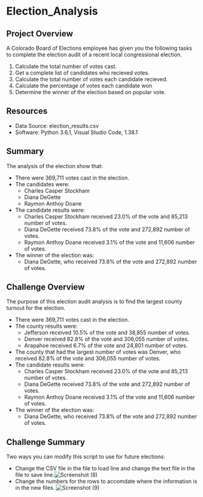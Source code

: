 # Election_Analysis

## Project Overview 
A Colorado Board of Elections employee has given you the following tasks to complete the election audit of a recent local congressional election.

1. Calculate the total number of votes cast.
2. Get a complete list of candidates who recieved votes.
3. Calculate the total number of votes each candidate recieved.
4. Calculate the percentage of votes each candidate won
5. Determine the winner of the election based on popular vote.

## Resources
- Data Source: election_results.csv
- Software: Python 3.6.1, Visual Studio Code, 1.38.1

## Summary
The analysis of the election show that:
- There were 369,711 votes cast in the election.
- The candidates were:
  -  Charles Casper Stockham
  -  Diana DeGette
  -  Raymon Anthoy Doane
- The candidate results were:
  - Charles Casper Stockham received 23.0% of the vote and 85,213 number of votes.
  - Diana DeGette received 73.8% of the vote and 272,892 number of votes.
  - Raymon Anthoy Doane received 3.1% of the vote and 11,606 number of votes.
- The winner of the election was:
  - Diana DeGette, who received 73.8% of the vote and 272,892 number of votes.

## Challenge Overview
The purpose of this election audit analysis is to find the largest county turnout for the election.
- There were 369,711 votes cast in the election.
- The county results were:
  - Jefferson received 10.5% of the vote and 38,855 number of votes.
  - Denver received 82.8% of the vote and 306,055 number of votes.
  - Arapahoe received 6.7% of the vote and 24,801 number of votes.
- The county that had the largest number of votes was Denver, who received 82.8% of the vote and 306,055 number of votes.
- The candidate results were:
  - Charles Casper Stockham received 23.0% of the vote and 85,213 number of votes.
  - Diana DeGette received 73.8% of the vote and 272,892 number of votes.
  - Raymon Anthoy Doane received 3.1% of the vote and 11,606 number of votes.
- The winner of the election was:
  - Diana DeGette, who received 73.8% of the vote and 272,892 number of votes.
## Challenge Summary
Two ways you can modify this script to use for future elections:
- Change the CSV file in the file to load line and change the text file in the file to save line.![Screenshot (8)](https://user-images.githubusercontent.com/92561938/143136961-8b74c3f9-0ce5-4e6c-91ba-7316076f07d4.png)
- Change the numbers for the rows to accomdate where the information is in the new files. ![Screenshot (9)](https://user-images.githubusercontent.com/92561938/143137165-a9aa7d6c-76e5-478a-8339-ee84d90c2de3.png)
